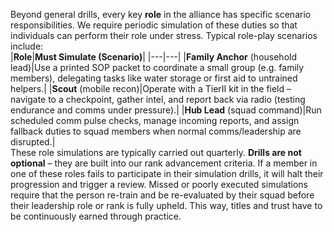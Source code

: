 Beyond general drills, every key **role** in the alliance has specific scenario responsibilities. We require periodic simulation of these duties so that individuals can perform their role under stress. Typical role-play scenarios include:  
|**Role**|**Must Simulate (Scenario)**|
|---|---|
|**Family Anchor** (household lead)|Use a printed SOP packet to coordinate a small group (e.g. family members), delegating tasks like water storage or first aid to untrained helpers.|
|**Scout** (mobile recon)|Operate with a TierII kit in the field – navigate to a checkpoint, gather intel, and report back via radio (testing endurance and comms under pressure).|
|**Hub Lead** (squad command)|Run scheduled comm pulse checks, manage incoming reports, and assign fallback duties to squad members when normal comms/leadership are disrupted.|  
These role simulations are typically carried out quarterly. **Drills are not optional** – they are built into our rank advancement criteria. If a member in one of these roles fails to participate in their simulation drills, it will halt their progression and trigger a review. Missed or poorly executed simulations require that the person re-train and be re-evaluated by their squad before their leadership role or rank is fully upheld. This way, titles and trust have to be continuously earned through practice.